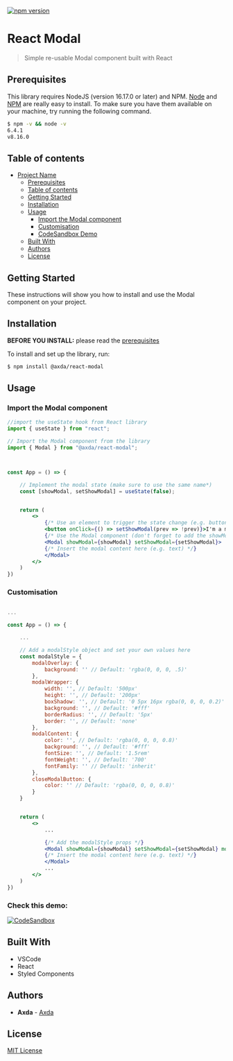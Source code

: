 [![npm version](https://badge.fury.io/js/@axda%2Freact-modal.svg)](https://badge.fury.io/js/@axda%2Freact-modal)

# React Modal

> Simple re-usable Modal component built with React

## Prerequisites

This library requires NodeJS (version 16.17.0 or later) and NPM.
[Node](http://nodejs.org/) and [NPM](https://npmjs.org/) are really easy to install.
To make sure you have them available on your machine,
try running the following command.

```sh
$ npm -v && node -v
6.4.1
v8.16.0
```

## Table of contents

- [Project Name](#project-name)
  - [Prerequisites](#prerequisites)
  - [Table of contents](#table-of-contents)
  - [Getting Started](#getting-started)
  - [Installation](#installation)
  - [Usage](#usage)
    - [Import the Modal component](#import-the-modal-component)
    - [Customisation](#customisation)
    - [CodeSandbox Demo](#check-this-demo)
  - [Built With](#built-with)
  - [Authors](#authors)
  - [License](#license)

## Getting Started

These instructions will show you how to install and use the Modal component on your project.

## Installation

**BEFORE YOU INSTALL:** please read the [prerequisites](#prerequisites)

To install and set up the library, run:

```sh
$ npm install @axda/react-modal
```

## Usage

### Import the Modal component

```jsx
//import the useState hook from React library
import { useState } from "react";

// Import the Modal component from the library
import { Modal } from "@axda/react-modal";



const App = () => {

    // Implement the modal state (make sure to use the same name*)
    const [showModal, setShowModal] = useState(false);


    return (
        <>
            {/* Use an element to trigger the state change (e.g. button) */}
            <button onClick={() => setShowModal(prev => !prev)}>I'm a modal</button>
            {/* Use the Modal component (don't forget to add the showModal, setShowModal and modalStyle props) */}
            <Modal showModal={showModal} setShowModal={setShowModal}>
            {/* Insert the modal content here (e.g. text) */}
            </Modal>
        </>
    )
})
```

### Customisation

```jsx

...

const App = () => {

    ...

    // Add a modalStyle object and set your own values here
    const modalStyle = {
        modalOverlay: {
            background: '' // Default: 'rgba(0, 0, 0, .5)'
        },
        modalWrapper: {
            width: '', // Default: '500px'
            height: '', // Default: '200px'
            boxShadow: '', // Default: '0 5px 16px rgba(0, 0, 0, 0.2)'
            background: '', // Default: '#fff'
            borderRadius: '', // Default: '5px'
            border: '', // Default: 'none'
        },
        modalContent: {
            color: '', // Default: 'rgba(0, 0, 0, 0.8)'
            background: '', // Default: '#fff'
            fontSize: '', // Default: '1.5rem'
            fontWeight: '', // Default: '700'
            fontFamily: '' // Default: 'inherit'
        },
        closeModalButton: {
            color: '' // Default: 'rgba(0, 0, 0, 0.8)'
        }
    }


    return (
        <>
            ...

            {/* Add the modalStyle props */}
            <Modal showModal={showModal} setShowModal={setShowModal} modalStyle={modalStyle}>
            {/* Insert the modal content here (e.g. text) */}
            </Modal>
            ...
        </>
    )
})
```

### Check this demo:

[![CodeSandbox](https://img.shields.io/badge/Codesandbox-040404?style=for-the-badge&logo=codesandbox&logoColor=DBDBDB)](https://codesandbox.io/s/react-select-demo-ytruiv?file=/src/App.js)

## Built With

* VSCode
* React
* Styled Components

## Authors

* **Axda** - [Axda](https://github.com/Axda-Web)

## License

[MIT License](https://en.wikipedia.org/wiki/MIT_License)